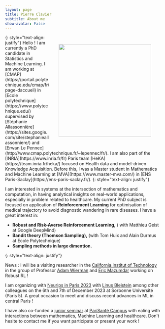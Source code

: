 ```yaml
---
layout: page
title: Pierre Clavier
subtitle: About me
show-avatar: False
---
```


<img style="float: right;" src="/assets/img/linkedin_Pierre.jpg" width="300" hspace="30" vspace="30">
{: style="text-align: justify"}
Hello ! I am currently a PhD candidate in Statistics and Machine Learning. I am working at [CMAP](https://portail.polytechnique.edu/cmap/fr/page-daccueil) in [Ecole polytechnique](https://www.polytechnique.edu/) supervised by [Stéphanie Allassonnière](https://sites.google.com/site/stephanieallassonniere/) and [Erwan Le Pennec](http://www.cmap.polytechnique.fr/~lepennec/fr/). I am also part of the [INRIA](https://www.inria.fr/fr) Paris team [HeKA](https://team.inria.fr/heka/) focused on Health data and model-driven Knowledge Acquisition. Before this, I was a Master student in Mathematics and Machine Learning at [MVA](https://www.master-mva.com/) in [ENS Paris-Saclay](https://ens-paris-saclay.fr/).
{: style="text-align: justify"}

I am interested in systems at the intersection of mathematics and computation, in having analytical insights on real-world applications, especially in problem related to healthcare.
My current PhD  subject is focused on application of **Reinforcement Learning** for optimisation of medical trajectory to avoid diagnostic wandering in rare diseases. I have a great interest in:
- **Robust and Risk-Averse Reinforcement Learning,** ( with Matthieu Geist at Google DeepMind)
- **Bandit theory (Thomson Sampling),** (with Tom Huix and Alain Durmus at Ecole Polytechnique)  
- **Sampling methods in large dimention.**

 
{: style="text-align: justify"}

News : I will be a visiting researcher in the [California Institut of Technology](https://www.caltech.edu/) in the group of Professor [Adam Wierman](https://adamwierman.com/) and [Eric Mazumdar](http://users.cms.caltech.edu/~mazumdar/) working on Robust RL ! 


I am organizing with [Neurips in Paris 2023](https://neuripsinparis.github.io/neurips2023paris/) with [Linus Bleistein](https://linusbleistein.github.io/) among other colleagues on the 6th and 7th of December 2023 at Sorbonne Université (Paris 5). A great occasion to meet and discuss recent advances in ML in central Paris !

I have also co-funded a [junior seminar](https://seminairedoctorantcrc.github.io/aboutme/) at [PariSanté Campus](https://parisantecampus.fr/) with ealing with interactions between mathematics, Machine Learning and healthcare. Don't hesite to contact me if you want participate or present your work !







